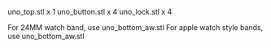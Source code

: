 uno_top.stl x 1
uno_button.stl x 4
uno_lock.stl x 4

For 24MM watch band, use uno_bottom_aw.stl
For apple watch style bands, use uno_bottom_aw.stl
